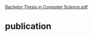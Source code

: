 [Bachelor Thesis in Computer Science.pdf](https://github.com/user-attachments/files/16606279/Bachelor.Thesis.in.Computer.Science.pdf)
# publication
